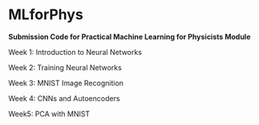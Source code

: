 # MLforPhys

<b>Submission Code for Practical Machine Learning for Physicists Module</b>

Week 1: Introduction to Neural Networks

Week 2: Training Neural Networks

Week 3: MNIST Image Recognition

Week 4: CNNs and Autoencoders 

Week5: PCA with MNIST
